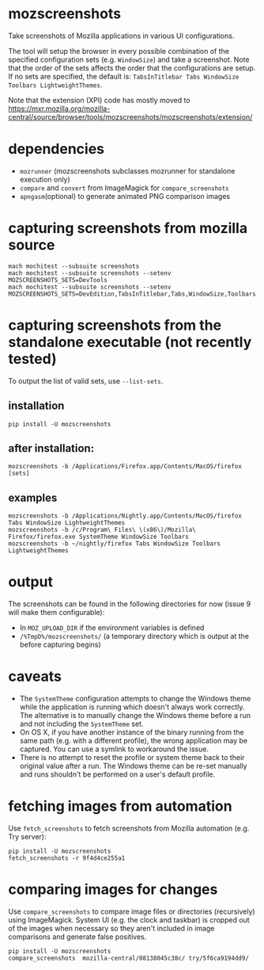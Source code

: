 # mozscreenshots

Take screenshots of Mozilla applications in various UI configurations.

The tool will setup the browser in every possible combination of the specified configuration sets (e.g. `WindowSize`) and take a screenshot. Note that the order of the sets affects the order that the configurations are setup. If no sets are specified, the default is: `TabsInTitlebar Tabs WindowSize Toolbars LightweightThemes`.

Note that the extension (XPI) code has mostly moved to https://mxr.mozilla.org/mozilla-central/source/browser/tools/mozscreenshots/mozscreenshots/extension/

# dependencies
* `mozrunner` (mozscreenshots subclasses mozrunner for standalone execution only)
* `compare` and `convert` from ImageMagick for `compare_screenshots`
* `apngasm`(optional) to generate animated PNG comparison images

# capturing screenshots from mozilla source
    mach mochitest --subsuite screenshots
    mach mochitest --subsuite screenshots --setenv MOZSCREENSHOTS_SETS=DevTools
    mach mochitest --subsuite screenshots --setenv MOZSCREENSHOTS_SETS=DevEdition,TabsInTitlebar,Tabs,WindowSize,Toolbars

# capturing screenshots from the standalone executable (not recently tested)
To output the list of valid sets, use `--list-sets`.

## installation
    pip install -U mozscreenshots

## after installation:

    mozscreenshots -b /Applications/Firefox.app/Contents/MacOS/firefox [sets]

## examples

    mozscreenshots -b /Applications/Nightly.app/Contents/MacOS/firefox Tabs WindowSize LightweightThemes
    mozscreenshots -b /c/Program\ Files\ \(x86\)/Mozilla\ Firefox/firefox.exe SystemTheme WindowSize Toolbars
    mozscreenshots -b ~/nightly/firefox Tabs WindowSize Toolbars LightweightThemes

# output
The screenshots can be found in the following directories for now (issue 9 will make them configurable):

* In `MOZ_UPLOAD_DIR` if the environment variables is defined
* `/%TmpD%/mozscreenshots/` (a temporary directory which is output at the before capturing begins)

# caveats
* The `SystemTheme` configuration attempts to change the Windows theme while the application is running which doesn't always work correctly. The alternative is to manually change the Windows theme before a run and not including the `SystemTheme` set.
* On OS X, if you have another instance of the binary running from the same path (e.g. with a different profile), the wrong application may be captured. You can use a symlink to workaround the issue.
* There is no attempt to reset the profile or system theme back to their original value after a run. The Windows theme can be re-set manually and runs shouldn't be performed on a user's default profile.

# fetching images from automation

Use `fetch_screenshots` to fetch screenshots from Mozilla automation (e.g. Try server):

    pip install -U mozscreenshots
    fetch_screenshots -r 9f4d4ce255a1

# comparing images for changes

Use `compare_screenshots` to compare image files or directories (recursively) using ImageMagick. System UI
(e.g. the clock and taskbar) is cropped out of the images when necessary so they aren't included in
image comparisons and generate false positives.

    pip install -U mozscreenshots
    compare_screenshots  mozilla-central/08138045c38c/ try/5f6ca9194dd9/
